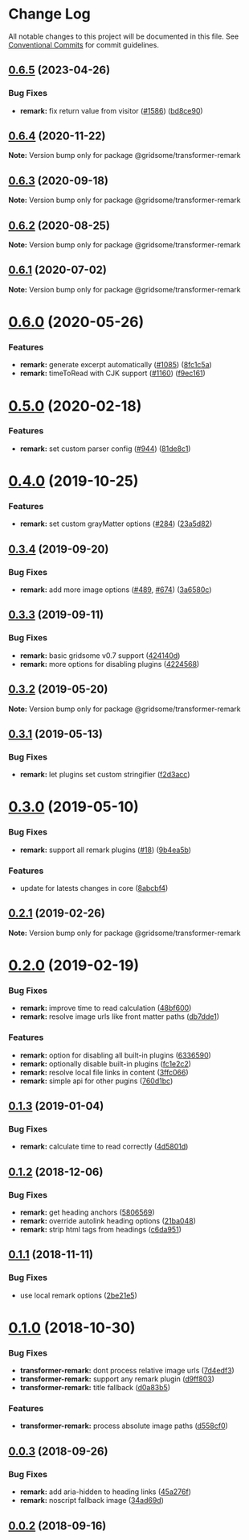# Change Log

All notable changes to this project will be documented in this file.
See [Conventional Commits](https://conventionalcommits.org) for commit guidelines.

## [0.6.5](https://github.com/gridsome/gridsome/tree/master/packages/transformer-remark/compare/@gridsome/transformer-remark@0.6.4...@gridsome/transformer-remark@0.6.5) (2023-04-26)


### Bug Fixes

* **remark:** fix return value from visitor ([#1586](https://github.com/gridsome/gridsome/tree/master/packages/transformer-remark/issues/1586)) ([bd8ce90](https://github.com/gridsome/gridsome/tree/master/packages/transformer-remark/commit/bd8ce909694c6761bce1d8ac1e6f706d30ee47af))





## [0.6.4](https://github.com/gridsome/gridsome/tree/master/packages/transformer-remark/compare/@gridsome/transformer-remark@0.6.3...@gridsome/transformer-remark@0.6.4) (2020-11-22)

**Note:** Version bump only for package @gridsome/transformer-remark





## [0.6.3](https://github.com/gridsome/gridsome/tree/master/packages/transformer-remark/compare/@gridsome/transformer-remark@0.6.2...@gridsome/transformer-remark@0.6.3) (2020-09-18)

**Note:** Version bump only for package @gridsome/transformer-remark





## [0.6.2](https://github.com/gridsome/gridsome/tree/master/packages/transformer-remark/compare/@gridsome/transformer-remark@0.6.1...@gridsome/transformer-remark@0.6.2) (2020-08-25)

**Note:** Version bump only for package @gridsome/transformer-remark





## [0.6.1](https://github.com/gridsome/gridsome/tree/master/packages/transformer-remark/compare/@gridsome/transformer-remark@0.6.0...@gridsome/transformer-remark@0.6.1) (2020-07-02)

**Note:** Version bump only for package @gridsome/transformer-remark





# [0.6.0](https://github.com/gridsome/gridsome/tree/master/packages/transformer-remark/compare/@gridsome/transformer-remark@0.5.0...@gridsome/transformer-remark@0.6.0) (2020-05-26)


### Features

* **remark:** generate excerpt automatically ([#1085](https://github.com/gridsome/gridsome/tree/master/packages/transformer-remark/issues/1085)) ([8fc1c5a](https://github.com/gridsome/gridsome/tree/master/packages/transformer-remark/commit/8fc1c5a6a36324ceb679c4bdefa7e47a5e56770c))
* **remark:** timeToRead with CJK support ([#1160](https://github.com/gridsome/gridsome/tree/master/packages/transformer-remark/issues/1160)) ([f9ec161](https://github.com/gridsome/gridsome/tree/master/packages/transformer-remark/commit/f9ec1619e2702715c95e052fee68bfed0fb6956a))





# [0.5.0](https://github.com/gridsome/gridsome/tree/master/packages/transformer-remark/compare/@gridsome/transformer-remark@0.4.0...@gridsome/transformer-remark@0.5.0) (2020-02-18)


### Features

* **remark:** set custom parser config ([#944](https://github.com/gridsome/gridsome/tree/master/packages/transformer-remark/issues/944)) ([81de8c1](https://github.com/gridsome/gridsome/tree/master/packages/transformer-remark/commit/81de8c109b394769baef91ab83d0fa77e0da1a91))





# [0.4.0](https://github.com/gridsome/gridsome/tree/master/packages/transformer-remark/compare/@gridsome/transformer-remark@0.3.4...@gridsome/transformer-remark@0.4.0) (2019-10-25)


### Features

* **remark:** set custom grayMatter options ([#284](https://github.com/gridsome/gridsome/tree/master/packages/transformer-remark/issues/284)) ([23a5d82](https://github.com/gridsome/gridsome/tree/master/packages/transformer-remark/commit/23a5d82))





## [0.3.4](https://github.com/gridsome/gridsome/tree/master/packages/transformer-remark/compare/@gridsome/transformer-remark@0.3.3...@gridsome/transformer-remark@0.3.4) (2019-09-20)


### Bug Fixes

* **remark:** add more image options ([#489](https://github.com/gridsome/gridsome/tree/master/packages/transformer-remark/issues/489), [#674](https://github.com/gridsome/gridsome/tree/master/packages/transformer-remark/issues/674)) ([3a6580c](https://github.com/gridsome/gridsome/tree/master/packages/transformer-remark/commit/3a6580c))





## [0.3.3](https://github.com/gridsome/gridsome/tree/master/packages/transformer-remark/compare/@gridsome/transformer-remark@0.3.2...@gridsome/transformer-remark@0.3.3) (2019-09-11)


### Bug Fixes

* **remark:** basic gridsome v0.7 support ([424140d](https://github.com/gridsome/gridsome/tree/master/packages/transformer-remark/commit/424140d))
* **remark:** more options for disabling plugins ([4224568](https://github.com/gridsome/gridsome/tree/master/packages/transformer-remark/commit/4224568))





## [0.3.2](https://github.com/gridsome/gridsome/tree/master/packages/transformer-remark/compare/@gridsome/transformer-remark@0.3.1...@gridsome/transformer-remark@0.3.2) (2019-05-20)

**Note:** Version bump only for package @gridsome/transformer-remark





## [0.3.1](https://github.com/gridsome/gridsome/tree/master/packages/transformer-remark/compare/@gridsome/transformer-remark@0.3.0...@gridsome/transformer-remark@0.3.1) (2019-05-13)


### Bug Fixes

* **remark:** let plugins set custom stringifier ([f2d3acc](https://github.com/gridsome/gridsome/tree/master/packages/transformer-remark/commit/f2d3acc))





# [0.3.0](https://github.com/gridsome/gridsome/tree/master/packages/transformer-remark/compare/@gridsome/transformer-remark@0.2.1...@gridsome/transformer-remark@0.3.0) (2019-05-10)


### Bug Fixes

* **remark:** support all remark plugins ([#18](https://github.com/gridsome/gridsome/tree/master/packages/transformer-remark/issues/18)) ([9b4ea5b](https://github.com/gridsome/gridsome/tree/master/packages/transformer-remark/commit/9b4ea5b))


### Features

* update for latests changes in core ([8abcbf4](https://github.com/gridsome/gridsome/tree/master/packages/transformer-remark/commit/8abcbf4))





<a name="0.2.1"></a>
## [0.2.1](https://github.com/gridsome/gridsome/tree/master/packages/transformer-remark/compare/@gridsome/transformer-remark@0.2.0...@gridsome/transformer-remark@0.2.1) (2019-02-26)

**Note:** Version bump only for package @gridsome/transformer-remark





<a name="0.2.0"></a>
# [0.2.0](https://github.com/gridsome/gridsome/tree/master/packages/remark-prismjs/compare/@gridsome/transformer-remark@0.1.3...@gridsome/transformer-remark@0.2.0) (2019-02-19)


### Bug Fixes

* **remark:** improve time to read calculation ([48bf600](https://github.com/gridsome/gridsome/tree/master/packages/remark-prismjs/commit/48bf600))
* **remark:** resolve image urls like front matter paths ([db7dde1](https://github.com/gridsome/gridsome/tree/master/packages/remark-prismjs/commit/db7dde1))


### Features

* **remark:** option for disabling all built-in plugins ([6336590](https://github.com/gridsome/gridsome/tree/master/packages/remark-prismjs/commit/6336590))
* **remark:** optionally disable built-in plugins ([fc1e2c2](https://github.com/gridsome/gridsome/tree/master/packages/remark-prismjs/commit/fc1e2c2))
* **remark:** resolve local file links in content ([3ffc066](https://github.com/gridsome/gridsome/tree/master/packages/remark-prismjs/commit/3ffc066))
* **remark:** simple api for other pugins ([760d1bc](https://github.com/gridsome/gridsome/tree/master/packages/remark-prismjs/commit/760d1bc))





<a name="0.1.3"></a>
## [0.1.3](https://github.com/gridsome/gridsome/compare/@gridsome/transformer-remark@0.1.2...@gridsome/transformer-remark@0.1.3) (2019-01-04)


### Bug Fixes

* **remark:** calculate time to read correctly ([4d5801d](https://github.com/gridsome/gridsome/commit/4d5801d))


<a name="0.1.2"></a>
## [0.1.2](https://github.com/gridsome/gridsome/compare/@gridsome/transformer-remark@0.1.1...@gridsome/transformer-remark@0.1.2) (2018-12-06)


### Bug Fixes

* **remark:** get heading anchors ([5806569](https://github.com/gridsome/gridsome/commit/5806569))
* **remark:** override autolink heading options ([21ba048](https://github.com/gridsome/gridsome/commit/21ba048))
* **remark:** strip html tags from headings ([c6da951](https://github.com/gridsome/gridsome/commit/c6da951))


<a name="0.1.1"></a>
## [0.1.1](https://github.com/gridsome/gridsome/compare/@gridsome/transformer-remark@0.1.0...@gridsome/transformer-remark@0.1.1) (2018-11-11)


### Bug Fixes

* use local remark options ([2be21e5](https://github.com/gridsome/gridsome/commit/2be21e5))


<a name="0.1.0"></a>
# [0.1.0](https://github.com/gridsome/gridsome/compare/@gridsome/transformer-remark@0.0.3...@gridsome/transformer-remark@0.1.0) (2018-10-30)


### Bug Fixes

* **transformer-remark:** dont process relative image urls ([7d4edf3](https://github.com/gridsome/gridsome/commit/7d4edf3))
* **transformer-remark:** support any remark plugin ([d9ff803](https://github.com/gridsome/gridsome/commit/d9ff803))
* **transformer-remark:** title fallback ([d0a83b5](https://github.com/gridsome/gridsome/commit/d0a83b5))


### Features

* **transformer-remark:** process absolute image paths ([d558cf0](https://github.com/gridsome/gridsome/commit/d558cf0))


<a name="0.0.3"></a>
## [0.0.3](https://github.com/gridsome/gridsome/compare/142896c2454016dc989a7872faffec7263fc658c...@gridsome/transformer-remark@0.0.3) (2018-09-26)


### Bug Fixes

* **remark:** add aria-hidden to heading links ([45a276f](https://github.com/gridsome/gridsome/commit/45a276f))
* **remark:** noscript fallback image ([34ad69d](https://github.com/gridsome/gridsome/commit/34ad69d))



<a name="0.0.2"></a>
## [0.0.2](https://github.com/gridsome/gridsome/compare/142896c2454016dc989a7872faffec7263fc658c...@gridsome/transformer-remark@0.0.3) (2018-09-16)
